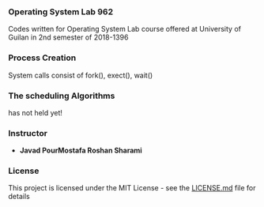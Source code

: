 ### Operating System Lab 962 
Codes written for Operating System Lab course offered at University of Guilan in 2nd semester of 2018-1396

### Process Creation
System calls consist of fork(), exect(), wait()

### The scheduling Algorithms
has not held yet!

### Instructor
* **Javad PourMostafa Roshan Sharami** 

### License

This project is licensed under the MIT License - see the [LICENSE.md](LICENSE.md) file for details


